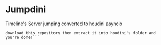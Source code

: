 # Jumpdini
Timeline's Server jumping converted to houdini asyncio
``` Installation: 
download this repository then extract it into houdini's folder and you're done!```
